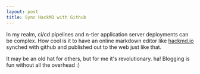 ```yaml
---
layout: post
title: Sync HackMD with Github
---
```

In my realm, ci/cd pipelines and n-tier application server deployments can be complex. How cool is it to have an online markdown editor like [hackmd.io](https://hackmd.io/c/tutorials/%2Fs%2Flink-with-github) synched with github and published out to the web just like that. 

It may be an old hat for others, but for me it's revolutionary. ha! Blogging is fun without all the overhead :)
